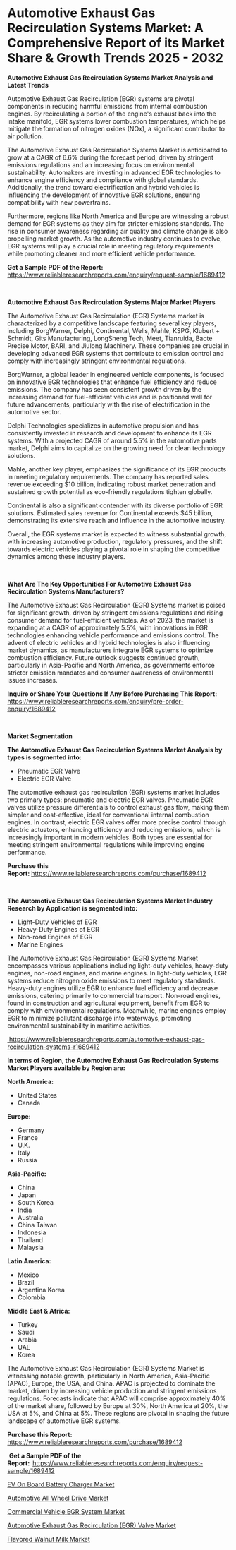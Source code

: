 <p><h1>Automotive Exhaust Gas Recirculation Systems Market: A Comprehensive Report of its Market Share & Growth Trends 2025 - 2032</h1></p><p><strong>Automotive Exhaust Gas Recirculation Systems Market Analysis and Latest Trends</strong></p>
<p><p>Automotive Exhaust Gas Recirculation (EGR) systems are pivotal components in reducing harmful emissions from internal combustion engines. By recirculating a portion of the engine's exhaust back into the intake manifold, EGR systems lower combustion temperatures, which helps mitigate the formation of nitrogen oxides (NOx), a significant contributor to air pollution. </p><p>The Automotive Exhaust Gas Recirculation Systems Market is anticipated to grow at a CAGR of 6.6% during the forecast period, driven by stringent emissions regulations and an increasing focus on environmental sustainability. Automakers are investing in advanced EGR technologies to enhance engine efficiency and compliance with global standards. Additionally, the trend toward electrification and hybrid vehicles is influencing the development of innovative EGR solutions, ensuring compatibility with new powertrains.</p><p>Furthermore, regions like North America and Europe are witnessing a robust demand for EGR systems as they aim for stricter emissions standards. The rise in consumer awareness regarding air quality and climate change is also propelling market growth. As the automotive industry continues to evolve, EGR systems will play a crucial role in meeting regulatory requirements while promoting cleaner and more efficient vehicle performance.</p></p>
<p><strong>Get a Sample PDF of the Report:&nbsp;</strong> <a href="https://www.reliableresearchreports.com/enquiry/request-sample/1689412?utm_campaign=121&utm_medium=2&utm_source=Github&utm_content=ia&utm_term=07012025&utm_id=automotive-exhaust-gas-recirculation-systems">https://www.reliableresearchreports.com/enquiry/request-sample/1689412</a></p>
<p>&nbsp;</p>
<p><strong>Automotive Exhaust Gas Recirculation Systems Major Market Players</strong></p>
<p><p>The Automotive Exhaust Gas Recirculation (EGR) Systems market is characterized by a competitive landscape featuring several key players, including BorgWarner, Delphi, Continental, Wells, Mahle, KSPG, Klubert + Schmidt, Gits Manufacturing, LongSheng Tech, Meet, Tianruida, Baote Precise Motor, BARI, and Jiulong Machinery. These companies are crucial in developing advanced EGR systems that contribute to emission control and comply with increasingly stringent environmental regulations.</p><p>BorgWarner, a global leader in engineered vehicle components, is focused on innovative EGR technologies that enhance fuel efficiency and reduce emissions. The company has seen consistent growth driven by the increasing demand for fuel-efficient vehicles and is positioned well for future advancements, particularly with the rise of electrification in the automotive sector.</p><p>Delphi Technologies specializes in automotive propulsion and has consistently invested in research and development to enhance its EGR systems. With a projected CAGR of around 5.5% in the automotive parts market, Delphi aims to capitalize on the growing need for clean technology solutions.</p><p>Mahle, another key player, emphasizes the significance of its EGR products in meeting regulatory requirements. The company has reported sales revenue exceeding $10 billion, indicating robust market penetration and sustained growth potential as eco-friendly regulations tighten globally.</p><p>Continental is also a significant contender with its diverse portfolio of EGR solutions. Estimated sales revenue for Continental exceeds $45 billion, demonstrating its extensive reach and influence in the automotive industry.</p><p>Overall, the EGR systems market is expected to witness substantial growth, with increasing automotive production, regulatory pressures, and the shift towards electric vehicles playing a pivotal role in shaping the competitive dynamics among these industry players.</p></p>
<p>&nbsp;</p>
<p><strong>What Are The Key Opportunities For Automotive Exhaust Gas Recirculation Systems Manufacturers?</strong></p>
<p><p>The Automotive Exhaust Gas Recirculation (EGR) Systems market is poised for significant growth, driven by stringent emissions regulations and rising consumer demand for fuel-efficient vehicles. As of 2023, the market is expanding at a CAGR of approximately 5.5%, with innovations in EGR technologies enhancing vehicle performance and emissions control. The advent of electric vehicles and hybrid technologies is also influencing market dynamics, as manufacturers integrate EGR systems to optimize combustion efficiency. Future outlook suggests continued growth, particularly in Asia-Pacific and North America, as governments enforce stricter emission mandates and consumer awareness of environmental issues increases.</p></p>
<p><strong>Inquire or Share Your Questions If Any Before Purchasing This Report:</strong> <a href="https://www.reliableresearchreports.com/enquiry/pre-order-enquiry/1689412?utm_campaign=121&utm_medium=2&utm_source=Github&utm_content=ia&utm_term=07012025&utm_id=automotive-exhaust-gas-recirculation-systems">https://www.reliableresearchreports.com/enquiry/pre-order-enquiry/1689412</a></p>
<p>&nbsp;</p>
<p><strong>Market Segmentation</strong></p>
<p><strong>The Automotive Exhaust Gas Recirculation Systems Market Analysis by types is segmented into:</strong></p>
<p><ul><li>Pneumatic EGR Valve</li><li>Electric EGR Valve</li></ul></p>
<p><p>The automotive exhaust gas recirculation (EGR) systems market includes two primary types: pneumatic and electric EGR valves. Pneumatic EGR valves utilize pressure differentials to control exhaust gas flow, making them simpler and cost-effective, ideal for conventional internal combustion engines. In contrast, electric EGR valves offer more precise control through electric actuators, enhancing efficiency and reducing emissions, which is increasingly important in modern vehicles. Both types are essential for meeting stringent environmental regulations while improving engine performance.</p></p>
<p><strong>Purchase this Report:&nbsp;</strong><a href="https://www.reliableresearchreports.com/purchase/1689412?utm_campaign=121&utm_medium=2&utm_source=Github&utm_content=ia&utm_term=07012025&utm_id=automotive-exhaust-gas-recirculation-systems">https://www.reliableresearchreports.com/purchase/1689412</a></p>
<p>&nbsp;</p>
<p><strong>The Automotive Exhaust Gas Recirculation Systems Market Industry Research by Application is segmented into:</strong></p>
<p><ul><li>Light-Duty Vehicles of EGR</li><li>Heavy-Duty Engines of EGR</li><li>Non-road Engines of EGR</li><li>Marine Engines</li></ul></p>
<p><p>The Automotive Exhaust Gas Recirculation (EGR) Systems Market encompasses various applications including light-duty vehicles, heavy-duty engines, non-road engines, and marine engines. In light-duty vehicles, EGR systems reduce nitrogen oxide emissions to meet regulatory standards. Heavy-duty engines utilize EGR to enhance fuel efficiency and decrease emissions, catering primarily to commercial transport. Non-road engines, found in construction and agricultural equipment, benefit from EGR to comply with environmental regulations. Meanwhile, marine engines employ EGR to minimize pollutant discharge into waterways, promoting environmental sustainability in maritime activities.</p></p>
<p><a href="https://www.reliableresearchreports.com/automotive-exhaust-gas-recirculation-systems-r1689412?utm_campaign=121&utm_medium=2&utm_source=Github&utm_content=ia&utm_term=07012025&utm_id=automotive-exhaust-gas-recirculation-systems">&nbsp;https://www.reliableresearchreports.com/automotive-exhaust-gas-recirculation-systems-r1689412</a></p>
<p><strong>In terms of Region, the Automotive Exhaust Gas Recirculation Systems Market Players available by Region are:</strong></p>
<p>
    <p> <strong> North America: </strong>
        <ul>
            <li>United States</li>
            <li>Canada</li>
        </ul>
        </p> 
    <p> <strong> Europe: </strong>
        <ul>
            <li>Germany</li>
            <li>France</li>
            <li>U.K.</li>
            <li>Italy</li>
            <li>Russia</li>
        </ul>
        </p> 
    <p> <strong> Asia-Pacific: </strong>
        <ul>
            <li>China</li>
            <li>Japan</li>
            <li>South Korea</li>
            <li>India</li>
            <li>Australia</li>
            <li>China Taiwan</li>
            <li>Indonesia</li>
            <li>Thailand</li>
            <li>Malaysia</li>
        </ul>
        </p> 
    <p> <strong> Latin America: </strong>
        <ul>
            <li>Mexico</li>
            <li>Brazil</li>
            <li>Argentina Korea</li>
            <li>Colombia</li>
        </ul>
        </p> 
    <p> <strong> Middle East & Africa: </strong>
        <ul>
            <li>Turkey</li>
            <li>Saudi</li>
            <li>Arabia</li>
            <li>UAE</li>
            <li>Korea</li>
        </ul>
    </p>
    </p>
<p><p>The Automotive Exhaust Gas Recirculation (EGR) Systems Market is witnessing notable growth, particularly in North America, Asia-Pacific (APAC), Europe, the USA, and China. APAC is projected to dominate the market, driven by increasing vehicle production and stringent emissions regulations. Forecasts indicate that APAC will comprise approximately 40% of the market share, followed by Europe at 30%, North America at 20%, the USA at 5%, and China at 5%. These regions are pivotal in shaping the future landscape of automotive EGR systems.</p></p>
<p><strong>Purchase this Report: </strong><a href="https://www.reliableresearchreports.com/purchase/1689412?utm_campaign=121&utm_medium=2&utm_source=Github&utm_content=ia&utm_term=07012025&utm_id=automotive-exhaust-gas-recirculation-systems">https://www.reliableresearchreports.com/purchase/1689412</a></p>
<p>&nbsp;<strong>Get a Sample PDF of the Report:&nbsp;&nbsp;</strong><a href="https://www.reliableresearchreports.com/enquiry/request-sample/1689412?utm_campaign=121&utm_medium=2&utm_source=Github&utm_content=ia&utm_term=07012025&utm_id=automotive-exhaust-gas-recirculation-systems">https://www.reliableresearchreports.com/enquiry/request-sample/1689412</a></p>
<p><strong></strong></p>
<p><p><a href="https://github.com/sca704osol/Market-Research-Report-List-1/blob/main/ev-on-board-battery-charger-market.md?utm_campaign=121&utm_medium=2&utm_source=Github&utm_content=ia&utm_term=07012025&utm_id=automotive-exhaust-gas-recirculation-systems">EV On Board Battery Charger Market</a></p><p><a href="https://github.com/janraimondo83/Market-Research-Report-List-1/blob/main/automotive-all-wheel-drive-market.md?utm_campaign=121&utm_medium=2&utm_source=Github&utm_content=ia&utm_term=07012025&utm_id=automotive-exhaust-gas-recirculation-systems">Automotive All Wheel Drive Market</a></p><p><a href="https://github.com/sholympia197070/Market-Research-Report-List-1/blob/main/commercial-vehicle-egr-system-market.md?utm_campaign=121&utm_medium=2&utm_source=Github&utm_content=ia&utm_term=07012025&utm_id=automotive-exhaust-gas-recirculation-systems">Commercial Vehicle EGR System Market</a></p><p><a href="https://github.com/kbollin866/Market-Research-Report-List-1/blob/main/automotive-exhaust-gas-recirculation-egr-valve-market.md?utm_campaign=121&utm_medium=2&utm_source=Github&utm_content=ia&utm_term=07012025&utm_id=automotive-exhaust-gas-recirculation-systems">Automotive Exhaust Gas Recirculation (EGR) Valve Market</a></p><p><a href="https://github.com/mauripalmi/Market-Research-Report-List-5/blob/main/flavored-walnut-milk-market.md?utm_campaign=121&utm_medium=2&utm_source=Github&utm_content=ia&utm_term=07012025&utm_id=automotive-exhaust-gas-recirculation-systems">Flavored Walnut Milk Market</a></p></p>